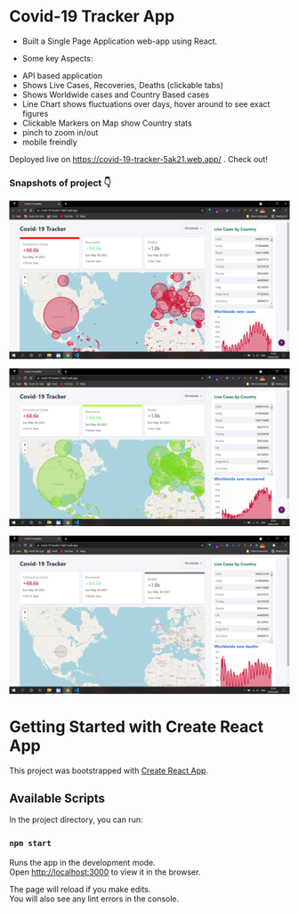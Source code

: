 # Covid-19 Tracker App

* Built a Single Page Application web-app using React.

 * Some key Aspects:
- API based application
- Shows Live Cases, Recoveries, Deaths (clickable tabs)
- Shows Worldwide cases and Country Based cases
- Line Chart shows fluctuations over days, hover around to see exact figures
- Clickable Markers on Map show Country stats
- pinch to zoom in/out 
- mobile freindly


Deployed live on https://covid-19-tracker-5ak21.web.app/ . Check out!


### Snapshots of project 👇

![Alt Text](Screenshot%20(321).png?raw=true "Title")

![Alt Text](Screenshot%20(322).png?raw=true "Title")

![Alt Text](Screenshot%20(323).png?raw=true "Title")



# Getting Started with Create React App

This project was bootstrapped with [Create React App](https://github.com/facebook/create-react-app).

## Available Scripts

In the project directory, you can run:

### `npm start`

Runs the app in the development mode.\
Open [http://localhost:3000](http://localhost:3000) to view it in the browser.

The page will reload if you make edits.\
You will also see any lint errors in the console.

